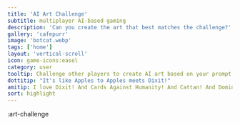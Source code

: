 ```yaml
---
title: 'AI Art Challenge'
subtitle: multiplayer AI-based gaming
description: 'Can you create the art that best matches the challenge?'
gallery: 'cafepurr'
image: 'botcat.webp'
tags: ['home']
layout: 'vertical-scroll'
icon: game-icons:easel
category: user
tooltip: Challenge other players to create AI art based on your prompt. 
dottitip: "It's like Apples to Apples meets Dixit!"
amitip: I love Dixit! And Cards Against Humanity! And Cattan! And Dominion....
sort: highlight
---
```


:art-challenge

